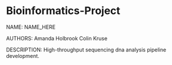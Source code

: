 # Bioinformatics-Project

NAME:
NAME_HERE

AUTHORS:
Amanda Holbrook
Colin Kruse

DESCRIPTION:
High-throughput sequencing dna analysis 
pipeline development.
